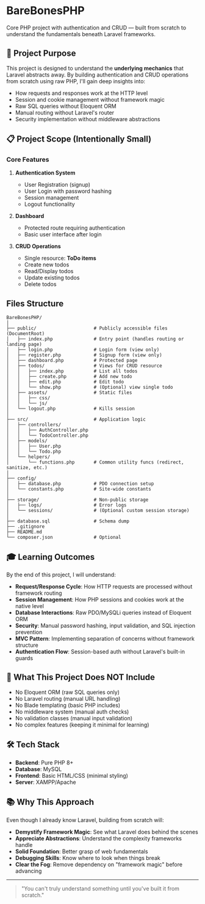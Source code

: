 # BareBonesPHP

Core PHP project with authentication and CRUD — built from scratch to understand the fundamentals beneath Laravel frameworks.

## 🎯 Project Purpose

This project is designed to understand the **underlying mechanics** that Laravel abstracts away. By building authentication and CRUD operations from scratch using raw PHP, I'll gain deep insights into:

- How requests and responses work at the HTTP level
- Session and cookie management without framework magic
- Raw SQL queries without Eloquent ORM
- Manual routing without Laravel's router
- Security implementation without middleware abstractions

## 📋 Project Scope (Intentionally Small)

### Core Features

1. **Authentication System**
   - User Registration (signup)
   - User Login with password hashing
   - Session management
   - Logout functionality

2. **Dashboard**
   - Protected route requiring authentication
   - Basic user interface after login

3. **CRUD Operations**
   - Single resource: **ToDo items**
   - Create new todos
   - Read/Display todos
   - Update existing todos
   - Delete todos

## Files Structure

```
BareBonesPHP/
│
├── public/                     # Publicly accessible files (DocumentRoot)
│   ├── index.php               # Entry point (handles routing or landing page)
│   ├── login.php               # Login form (view only)
│   ├── register.php            # Signup form (view only)
│   ├── dashboard.php           # Protected page
│   ├── todos/                  # Views for CRUD resource
│   │   ├── index.php           # List all todos
│   │   ├── create.php          # Add new todo
│   │   ├── edit.php            # Edit todo
│   │   └── show.php            # (Optional) view single todo
│   ├── assets/                 # Static files
│   │   ├── css/
│   │   └── js/
│   └── logout.php              # Kills session
│
├── src/                        # Application logic
│   ├── controllers/
│   │   ├── AuthController.php
│   │   └── TodoController.php
│   ├── models/
│   │   ├── User.php
│   │   └── Todo.php
│   └── helpers/
│       └── functions.php       # Common utility funcs (redirect, sanitize, etc.)
│
├── config/
│   ├── database.php            # PDO connection setup
│   └── constants.php           # Site-wide constants
│
├── storage/                    # Non-public storage
│   ├── logs/                   # Error logs
│   └── sessions/               # (Optional custom session storage)
│
├── database.sql                # Schema dump
├── .gitignore
├── README.md
└── composer.json               # Optional
```


## 🎓 Learning Outcomes

By the end of this project, I will understand:

- **Request/Response Cycle**: How HTTP requests are processed without framework routing
- **Session Management**: How PHP sessions and cookies work at the native level
- **Database Interactions**: Raw PDO/MySQLi queries instead of Eloquent ORM
- **Security**: Manual password hashing, input validation, and SQL injection prevention
- **MVC Pattern**: Implementing separation of concerns without framework structure
- **Authentication Flow**: Session-based auth without Laravel's built-in guards

## 🚫 What This Project Does NOT Include

- No Eloquent ORM (raw SQL queries only)
- No Laravel routing (manual URL handling)
- No Blade templating (basic PHP includes)
- No middleware system (manual auth checks)
- No validation classes (manual input validation)
- No complex features (keeping it minimal for learning)

## 🛠 Tech Stack

- **Backend**: Pure PHP 8+
- **Database**: MySQL
- **Frontend**: Basic HTML/CSS (minimal styling)
- **Server**: XAMPP/Apache

## 📚 Why This Approach

Even though I already know Laravel, building from scratch will:

- **Demystify Framework Magic**: See what Laravel does behind the scenes
- **Appreciate Abstractions**: Understand the complexity frameworks handle
- **Solid Foundation**: Better grasp of web fundamentals
- **Debugging Skills**: Know where to look when things break
- **Clear the Fog**: Remove dependency on "framework magic" before advancing

---

> "You can't truly understand something until you've built it from scratch."

